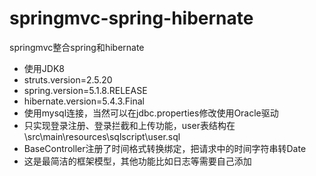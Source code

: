 # springmvc-spring-hibernate
springmvc整合spring和hibernate
 - 使用JDK8
 - struts.version=2.5.20
 - spring.version=5.1.8.RELEASE
 - hibernate.version=5.4.3.Final
 - 使用mysql连接，当然可以在jdbc.properties修改使用Oracle驱动
 - 只实现登录注册、登录拦截和上传功能，user表结构在\src\main\resources\sqlscript\user.sql
 - BaseController注册了时间格式转换绑定，把请求中的时间字符串转Date
 - 这是最简洁的框架模型，其他功能比如日志等需要自己添加
